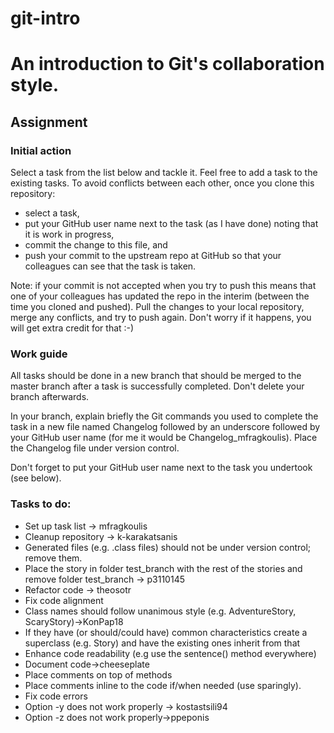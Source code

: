 git-intro
=========

# An introduction to Git's collaboration style.

## Assignment

### Initial action

Select a task from the list below and tackle it.
Feel free to add a task to the existing tasks.
To avoid conflicts between each other, once you clone
this repository:
* select a task,
* put your GitHub user name next to the task (as I have done)
  noting that it is work in progress,
* commit the change to this file, and
* push your commit to the upstream repo at GitHub so that
  your colleagues can see that the task is taken.

Note: if your commit is not accepted when you try to push
this means that one of your colleagues has updated the repo
in the interim (between the time you cloned and pushed).
Pull the changes to your local repository, merge any conflicts,
and try to push again.
Don't worry if it happens, you will get extra credit for that :-)

### Work guide

All tasks should be done in a new branch that
should be merged to the master branch after 
a task is successfully completed.
Don't delete your branch afterwards.

In your branch, explain briefly the Git commands you used to complete the task
in a new file named Changelog followed by an underscore followed by your GitHub
user name (for me it would be Changelog_mfragkoulis).
Place the Changelog file under version control.

Don't forget to put your GitHub user name next to the task
you undertook (see below).

### Tasks to do:

* Set up task list -> mfragkoulis
* Cleanup repository -> k-karakatsanis
 * Generated files (e.g. .class files) should not be under version
   control; remove them.
* Place the story in folder test_branch with the rest of the stories
   and remove folder test_branch -> p3110145
* Refactor code -> theosotr
 * Fix code alignment
 * Class names should follow unanimous style (e.g. AdventureStory, ScaryStory)->KonPap18
 * If they have (or should/could have) common characteristics create a superclass
   (e.g. Story) and have the existing ones inherit from that
 * Enhance code readability (e.g use the sentence() method everywhere)
* Document code->cheeseplate
 * Place comments on top of methods
 * Place comments inline to the code if/when needed (use sparingly).
* Fix code errors
 * Option -y does not work properly -> kostastsili94
 * Option -z does not work properly->ppeponis
